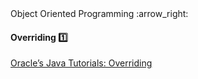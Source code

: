 <link rel="stylesheet" href="{{baseUrl}}/css/textbook.css">

<div class="website-content">

<div id="path">Object Oriented Programming :arrow_right: </div>

<div id="title">

#### Overriding :one:

</div>

<div id="body">

<dynamic-panel src="../../oopDesign/inheritance/overriding/embed.md" header="OOP: Inheritance: Overriding" is-open></dynamic-panel>

<p/>

[Oracle’s Java Tutorials: Overriding](https://docs.oracle.com/javase/tutorial/java/IandI/override.html)

</div>

</div>
